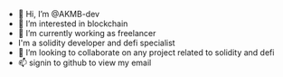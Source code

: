 - 👋 Hi, I’m @AKMB-dev
- 👀 I’m interested in blockchain
- 🌱 I’m currently working as freelancer
- I'm a solidity developer and defi specialist
- 💞️ I’m looking to collaborate on any project related to solidity and defi
- 📫 signin to github to view my email

<!---
AKMB-dev/AKMB-dev is a ✨ special ✨ repository because its `README.md` (this file) appears on your GitHub profile.
You can click the Preview link to take a look at your changes.
--->
